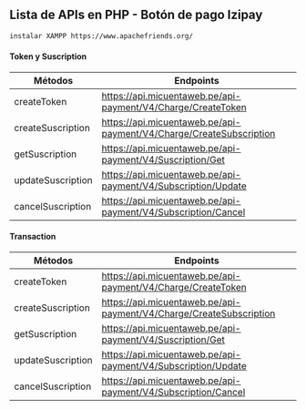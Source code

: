 ## Lista de APIs en PHP - Botón de pago Izipay

```sh
instalar XAMPP https://www.apachefriends.org/
``` 

#### Token y Suscription

| Métodos | Endpoints |
| ------ | ------ |
| createToken | https://api.micuentaweb.pe/api-payment/V4/Charge/CreateToken |
| createSuscription | https://api.micuentaweb.pe/api-payment/V4/Charge/CreateSubscription |
| getSuscription | https://api.micuentaweb.pe/api-payment/V4/Suscription/Get |
| updateSuscription | https://api.micuentaweb.pe/api-payment/V4/Subscription/Update |
| cancelSuscription | https://api.micuentaweb.pe/api-payment/V4/Subscription/Cancel |


#### Transaction

| Métodos | Endpoints |
| ------ | ------ |
| createToken | https://api.micuentaweb.pe/api-payment/V4/Charge/CreateToken |
| createSuscription | https://api.micuentaweb.pe/api-payment/V4/Charge/CreateSubscription |
| getSuscription | https://api.micuentaweb.pe/api-payment/V4/Suscription/Get |
| updateSuscription | https://api.micuentaweb.pe/api-payment/V4/Subscription/Update |
| cancelSuscription | https://api.micuentaweb.pe/api-payment/V4/Subscription/Cancel |